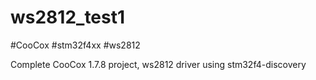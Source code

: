 # ws2812_test1
#CooCox #stm32f4xx #ws2812

Complete CooCox 1.7.8 project, ws2812 driver using stm32f4-discovery
